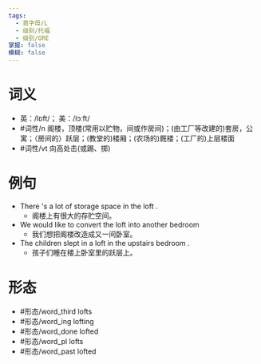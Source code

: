 ```yaml
---
tags:
  - 首字母/L
  - 级别/托福
  - 级别/GRE
掌握: false
模糊: false
---
```

# 词义
- 英：/lɒft/； 美：/lɔːft/
- #词性/n  阁楼，顶楼(常用以贮物，间或作房间)；(由工厂等改建的)套房，公寓；（房间的）跃层；(教堂的)楼厢；(农场的)厩楼；(工厂的)上层楼面
- #词性/vt  向高处击(或踢、掷)
# 例句
- There 's a lot of storage space in the loft .
	- 阁楼上有很大的存贮空间。
- We would like to convert the loft into another bedroom
	- 我们想把阁楼改造成又一间卧室。
- The children slept in a loft in the upstairs bedroom .
	- 孩子们睡在楼上卧室里的跃层上。
# 形态
- #形态/word_third lofts
- #形态/word_ing lofting
- #形态/word_done lofted
- #形态/word_pl lofts
- #形态/word_past lofted
